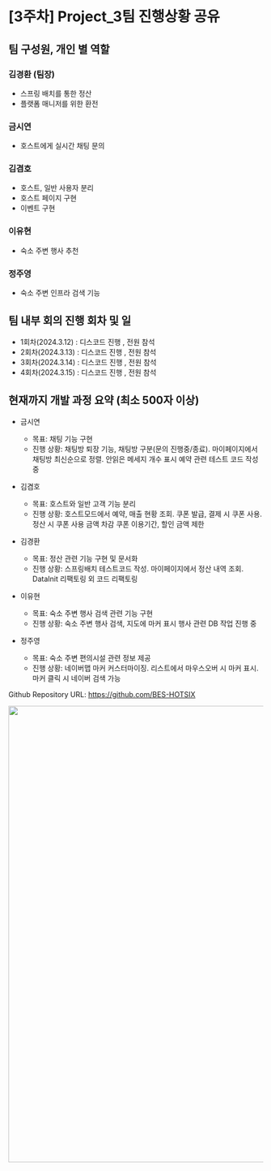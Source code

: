 # [3주차] Project_3팀 진행상황 공유

## 팀 구성원, 개인 별 역할

### 김경환 (팀장)

- 스프링 배치를 통한 정산
- 플랫폼 매니저를 위한 환전

### 금시연

- 호스트에게 실시간 채팅 문의

### 김겸호

- 호스트, 일반 사용자 분리
- 호스트 페이지 구현
- 이벤트 구현

### 이유현

- 숙소 주변 행사 추천

### 정주영

- 숙소 주변 인프라 검색 기능

## 팀 내부 회의 진행 회차 및 일

- 1회차(2024.3.12) : 디스코드 진행 , 전원 참석
- 2회차(2024.3.13) : 디스코드 진행 , 전원 참석
- 3회차(2024.3.14) : 디스코드 진행 , 전원 참석
- 4회차(2024.3.15) : 디스코드 진행 , 전원 참석

## 현재까지 개발 과정 요약 (최소 500자 이상)

- 금시연
  - 목표: 채팅 기능 구현
  - 진행 상황:
    채팅방 퇴장 기능, 채팅방 구분(문의 진행중/종료).
    마이페이지에서 채팅방 최신순으로 정렬.
    안읽은 메세지 개수 표시
    예약 관련 테스트 코드 작성 중

- 김겸호
  - 목표: 호스트와 일반 고객 기능 분리
  - 진행 상황: 
    호스트모드에서 예약, 매출 현황 조회.
    쿠폰 발급, 결제 시 쿠폰 사용.
    정산 시 쿠폰 사용 금액 차감
    쿠폰 이용기간, 할인 금액 제한


- 김경환
  - 목표: 정산 관련 기능 구현 및 문서화
  - 진행 상황: 
    스프링배치 테스트코드 작성.
    마이페이지에서 정산 내역 조회.
    DataInit 리팩토링 외 코드 리팩토링

- 이유현
  - 목표: 숙소 주변 행사 검색 관련 기능 구현
  - 진행 상황: 
    숙소 주변 행사 검색, 지도에 마커 표시 
    행사 관련 DB 작업 진행 중

- 정주영
  - 목표: 숙소 주변 편의시설 관련 정보 제공
  - 진행 상황: 
    네이버맵 마커 커스터마이징.
    리스트에서 마우스오버 시 마커 표시.
    마커 클릭 시 네이버 검색 가능


Github Repository URL: https://github.com/BES-HOTSIX

<img src="https://i.imgur.com/VheKeSp.png" width="900">

